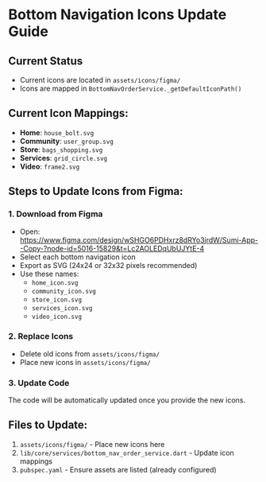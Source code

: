 # Bottom Navigation Icons Update Guide

## Current Status
- Current icons are located in `assets/icons/figma/`
- Icons are mapped in `BottomNavOrderService._getDefaultIconPath()`

## Current Icon Mappings:
- **Home**: `house_bolt.svg` 
- **Community**: `user_group.svg`
- **Store**: `bags_shopping.svg` 
- **Services**: `grid_circle.svg`
- **Video**: `frame2.svg`

## Steps to Update Icons from Figma:

### 1. Download from Figma
- Open: https://www.figma.com/design/wSHGO6PDHxrz8dRYo3jrdW/Sumi-App--Copy-?node-id=5016-15829&t=Lc2AOLEDqUbUJYtE-4
- Select each bottom navigation icon
- Export as SVG (24x24 or 32x32 pixels recommended)
- Use these names:
  - `home_icon.svg`
  - `community_icon.svg` 
  - `store_icon.svg`
  - `services_icon.svg`
  - `video_icon.svg`

### 2. Replace Icons
- Delete old icons from `assets/icons/figma/`
- Place new icons in `assets/icons/figma/`

### 3. Update Code
The code will be automatically updated once you provide the new icons.

## Files to Update:
1. `assets/icons/figma/` - Place new icons here
2. `lib/core/services/bottom_nav_order_service.dart` - Update icon mappings
3. `pubspec.yaml` - Ensure assets are listed (already configured)